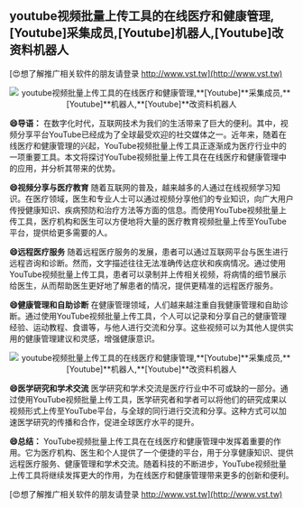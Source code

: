 ## **youtube视频批量上传工具的在线医疗和健康管理,**[Youtube]**采集成员,**[Youtube]**机器人,**[Youtube]**改资料机器人**

[😍想了解推广相关软件的朋友请登录 http://www.vst.tw](http://www.vst.tw)

 <center><img src="https://vst.tw/MP4/tuiguang/png/1.png" alt="youtube视频批量上传工具的在线医疗和健康管理,**[Youtube]**采集成员,**[Youtube]**机器人,**[Youtube]**改资料机器人"></center>

**😄导语：**
在数字化时代，互联网技术为我们的生活带来了巨大的便利。其中，视频分享平台YouTube已经成为了全球最受欢迎的社交媒体之一。近年来，随着在线医疗和健康管理的兴起，YouTube视频批量上传工具正逐渐成为医疗行业中的一项重要工具。本文将探讨YouTube视频批量上传工具在在线医疗和健康管理中的应用，并分析其带来的优势。

**😄视频分享与医疗教育**
随着互联网的普及，越来越多的人通过在线视频学习知识。在医疗领域，医生和专业人士可以通过视频分享他们的专业知识，向广大用户传授健康知识、疾病预防和治疗方法等方面的信息。而使用YouTube视频批量上传工具，医疗机构和医生可以方便地将大量的医疗教育视频批量上传至YouTube平台，提供给更多需要的人。

**😄远程医疗服务**
随着远程医疗服务的发展，患者可以通过互联网平台与医生进行远程咨询和诊断。然而，文字描述往往无法准确传达症状和疾病情况。通过使用YouTube视频批量上传工具，患者可以录制并上传相关视频，将病情的细节展示给医生，从而帮助医生更好地了解患者的情况，提供更精准的远程医疗服务。

**😄健康管理和自助诊断**
在健康管理领域，人们越来越注重自我健康管理和自助诊断。通过使用YouTube视频批量上传工具，个人可以记录和分享自己的健康管理经验、运动教程、食谱等，与他人进行交流和分享。这些视频可以为其他人提供实用的健康管理建议和灵感，增强健康意识。

 <center><img src="https://vst.tw/MP4/tuiguang/png/1.png" alt="youtube视频批量上传工具的在线医疗和健康管理,**[Youtube]**采集成员,**[Youtube]**机器人,**[Youtube]**改资料机器人"></center>

**😄医学研究和学术交流**
医学研究和学术交流是医疗行业中不可或缺的一部分。通过使用YouTube视频批量上传工具，医学研究者和学者可以将他们的研究成果以视频形式上传至YouTube平台，与全球的同行进行交流和分享。这种方式可以加速医学研究的传播和合作，促进全球医疗水平的提升。

**😄总结：**
YouTube视频批量上传工具在在线医疗和健康管理中发挥着重要的作用。它为医疗机构、医生和个人提供了一个便捷的平台，用于分享健康知识、提供远程医疗服务、健康管理和学术交流。随着科技的不断进步，YouTube视频批量上传工具将继续发挥更大的作用，为在线医疗和健康管理带来更多的创新和便利。

[😍想了解推广相关软件的朋友请登录 http://www.vst.tw](http://www.vst.tw)



